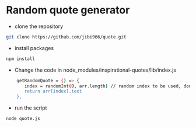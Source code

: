 # Random quote generator

- clone the repository

```bash
git clone https://github.com/jibi966/quote.git
```
- install packages

```bash
npm install 
```
- Change the code in node_modules/inspirational-quotes/lib/index.js

```bash
    getRandomQuote = () => {
       index = randomInt(0, arr.length) // random index to be used, don't forget to remove the other index variable decalred above the index.js file
       return arr[index].text
    }, 
```
- run the script

```bash
node quote.js
```
